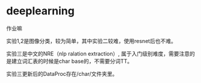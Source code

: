 # deeplearning
作业嘛

实验1,2是图像分类，较为简单，其中实验二较难，使用resnet后也不难。

实验三是中文的NRE（nlp ralation extraction）, 属于入门级别难度，需要注意的是建立词汇表的时候是char base的，不需要分词TT。

实验三更新后的DataProc存在/char/文件夹里。
